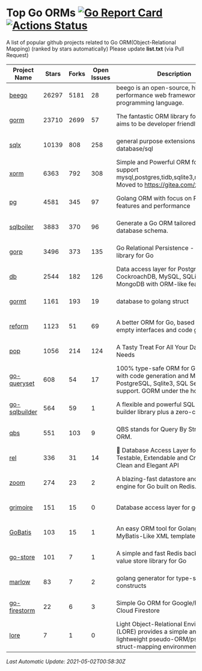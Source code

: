 # Top Go ORMs [![Go Report Card](https://goreportcard.com/badge/github.com/d-tsuji/awesome-go-orms)](https://goreportcard.com/report/github.com/d-tsuji/awesome-go-orms) [![Actions Status](https://github.com/d-tsuji/awesome-go-orms/workflows/CI/badge.svg)](https://github.com/d-tsuji/awesome-go-orms/actions)
A list of popular github projects related to Go ORM(Object-Relational Mapping) (ranked by stars automatically)
Please update **list.txt** (via Pull Request)

| Project Name | Stars | Forks | Open Issues | Description | Last Update |
| ------------ | ----- | ----- | ----------- | ----------- | ----------- |
| [beego](https://github.com/beego/beego) | 26297 | 5181 | 28 | beego is an open-source, high-performance web framework for the Go programming language. | 2021-05-01 18:36:58 |
| [gorm](https://github.com/go-gorm/gorm) | 23710 | 2699 | 57 | The fantastic ORM library for Golang, aims to be developer friendly | 2021-05-01 15:20:48 |
| [sqlx](https://github.com/jmoiron/sqlx) | 10139 | 808 | 258 | general purpose extensions to golang's database/sql | 2021-05-02 00:11:55 |
| [xorm](https://github.com/go-xorm/xorm) | 6363 | 792 | 308 | Simple and Powerful ORM for Go, support mysql,postgres,tidb,sqlite3,mssql,oracle, Moved to https://gitea.com/xorm/xorm | 2021-05-01 22:05:50 |
| [pg](https://github.com/go-pg/pg) | 4581 | 345 | 97 | Golang ORM with focus on PostgreSQL features and performance | 2021-05-01 05:09:12 |
| [sqlboiler](https://github.com/volatiletech/sqlboiler) | 3883 | 370 | 96 | Generate a Go ORM tailored to your database schema. | 2021-05-01 11:35:20 |
| [gorp](https://github.com/go-gorp/gorp) | 3496 | 373 | 135 | Go Relational Persistence - an ORM-ish library for Go | 2021-04-28 12:40:34 |
| [db](https://github.com/upper/db) | 2544 | 182 | 126 | Data access layer for PostgreSQL, CockroachDB, MySQL, SQLite and MongoDB with ORM-like features. | 2021-05-01 00:20:45 |
| [gormt](https://github.com/xxjwxc/gormt) | 1161 | 193 | 19 | database to golang struct | 2021-04-30 10:07:25 |
| [reform](https://github.com/go-reform/reform) | 1123 | 51 | 69 | A better ORM for Go, based on non-empty interfaces and code generation. | 2021-05-01 17:07:35 |
| [pop](https://github.com/gobuffalo/pop) | 1056 | 214 | 124 | A Tasty Treat For All Your Database Needs | 2021-04-30 19:02:53 |
| [go-queryset](https://github.com/jirfag/go-queryset) | 608 | 54 | 17 | 100% type-safe ORM for Go (Golang) with code generation and MySQL, PostgreSQL, Sqlite3, SQL Server support. GORM under the hood. | 2021-04-30 13:11:40 |
| [go-sqlbuilder](https://github.com/huandu/go-sqlbuilder) | 564 | 59 | 1 | A flexible and powerful SQL string builder library plus a zero-config ORM. | 2021-04-30 09:34:35 |
| [qbs](https://github.com/coocood/qbs) | 551 | 103 | 9 | QBS stands for Query By Struct. A Go ORM. | 2021-02-23 06:06:44 |
| [rel](https://github.com/go-rel/rel) | 336 | 31 | 14 | :gem: Database Access Layer for Golang - Testable, Extendable and Crafted Into a Clean and Elegant API | 2021-05-01 12:53:49 |
| [zoom](https://github.com/albrow/zoom) | 274 | 23 | 2 | A blazing-fast datastore and querying engine for Go built on Redis. | 2021-05-01 20:43:26 |
| [grimoire](https://github.com/Fs02/grimoire) | 151 | 15 | 0 | Database access layer for golang | 2021-03-07 09:16:34 |
| [GoBatis](https://github.com/runner-mei/GoBatis) | 103 | 15 | 1 | An easy ORM tool for Golang, support MyBatis-Like XML template SQL | 2021-04-18 03:41:54 |
| [go-store](https://github.com/gosuri/go-store) | 101 | 7 | 1 | A simple and fast Redis backed key-value store library for Go | 2021-03-20 12:53:43 |
| [marlow](https://github.com/dadleyy/marlow) | 83 | 7 | 2 | golang generator for type-safe sql api constructs | 2021-02-04 04:52:23 |
| [go-firestorm](https://github.com/jschoedt/go-firestorm) | 22 | 6 | 3 | Simple Go ORM for Google/Firebase Cloud Firestore | 2021-01-06 17:56:58 |
| [lore](https://github.com/abrahambotros/lore) | 7 | 1 | 0 | Light Object-Relational Environment (LORE) provides a simple and lightweight pseudo-ORM/pseudo-struct-mapping environment for Go | 2021-04-20 15:13:47 |

*Last Automatic Update: 2021-05-02T00:58:30Z*